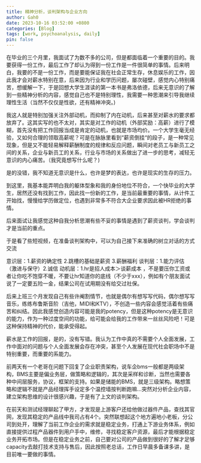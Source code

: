 ```yaml
---
title: 精神分析，谈判架构与企业方向
author: Gah0
date: 2023-10-16 03:52:00 +0800
categories: [Blog]
tags: [work, psychoanalysis, daily]
pin: false
---
```


在毕业的三个月里，我面试了为数不多的公司，但是都面临着一个重要的目的。我要获得一份工作，最后工作了却认为得到一份工作是一件很简单的事情。后来明白，我要的不是一份工作，而是要能保证我在社会正常生存，休息娱乐的工作，因此我才会对薪水特别在意，后来因为行业和学历问题，屡次碰壁，感觉内心特别痛苦，想缓解一下，于是回想大学生涯读的第一本书是弗洛依德，后来无意识的了解到一些精神分析的内容，感觉自己也不是特别理性，我需要一种思潮来引导我继续理性生活（当然不仅仅是性欲，还有精神冲突。)

我这人就是特别加强关注外部动机，而抑制了内在动机，后来甚至对薪水的要求都放弃了。这其实写的也不太对，其实是对工作的动机（外部奖励：高薪）进行了模糊，首先没有把工作回报当成是肯定的动机，也就是市场均价。一个大学生毫无经验，又如何合理的领取高薪呢？可是在脉脉里看到“薪资倒挂“的段子，是一种常见现象，但是又不能轻易解释薪酬制度的规律和反应问题，瞬间对老员工与新员工之间的关系，企业与新员工的关系，行业与市场的关系做出了进一步的思考，减轻无意识的内心痛苦。（我究竟想写什么呢？)

是的没错，我不知道无意识是什么，也许是梦的表达，也许是现实的生存的压力。

到这里，我基本能弄明白我的躯体型象和我的身份地位不符合，一个快毕业的大学生，居然还没有找到工作，因此找一份新的工作，是当前最重要的事情，从计件工开始找，慢慢给学历做定位，也遇到非常多不符合大企业要求因此被HR拒绝的事情。

后来面试让我感觉这种自我分析思潮有些不妥的事情是遇到了薪资谈判，学会谈判才是当前的重点。

于是看了些短视频，在准备谈判架构中，可以为自己接下来准确的树立对话的方式交流

意识层：1.薪资的确定性   2.跳槽的基础是薪资 3.薪酬福利
谈判层：1.能力评估（激进与保守）2.诚信
动机层：1.hr是招人成本＞谈薪成本 ，不是要压你工资或者让你吃不饱穿不暖，不要让hr知道你的底线（不少于xxx），例如有个朋友面试说了一定要五险一金，结果公司在试用期没有给交过社保。

后来上班三个月发现自己有些许阉割情节，也就是偶尔有想写写代码，偶尔想写写音乐，练练布鲁斯音阶（吉他，MIDI和KTV），不创造一些内容会感觉活着有些痛苦和纠结。因此我感觉创造内容可能是我的potency，但是这种potency是无意识的能力，作为一种过度空间的功能，给可能会给我的工作带来一丝丝风险吧！可是这种保持精神的代价，能承受得起。

薪水是工作的回报，是的，没有写错。我认为工作中真的不需要个人全面发展，工作中面对的问题与个人全面发展会存在冲突，甚至个人发展在现代社会职场中不是特别重要，而重要的系能力。

前两天有一个老哥在问题下回复了企业职责架构，说车企bms一般都是两级架构，BMS主要是偏业务层，做策略和逻辑的，其次是采样和诊断，当然也需要各种中间层服务，协议，框架的支持。如果是储能的BMS，就是三级架构。略想策略和逻辑不就是产品经理挥手设定多个温控墙按判断跑嘛...突然对分析企业内容，建立架构思维的设计很感兴趣，于是有了上文的谈判架构。

在前天和测试经理聊起了甲方，才发现是上游客户还给他做过器件产品，查找其官网，发现其稳定的产品线中我司占有4个。突然联想起这个地方遍地小老板，分公司到处开，理解了当前工作企业的需求就是稳定业务，打通上下游业务体系，例如直接提供过程产品器件到用户手中，维修，寻找稳定客户资源，最后才能根据稳定业务开拓市场。但是在稳定业务之前，自己要对公司的产品做到很好的了解才足够capacity去敲打技术支持与售后，因此按照老总话，工作日早晨多备课多讲，是目前唯一要做的事情。

